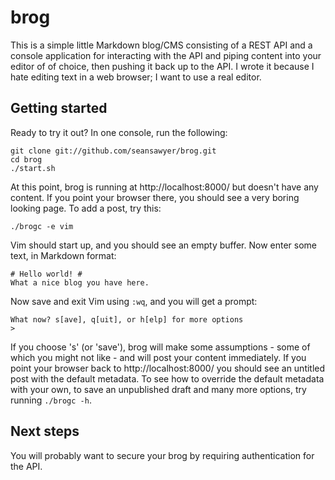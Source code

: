 # brog #

This is a simple little Markdown blog/CMS consisting of a REST API and a console
application for interacting with the API and piping content into your editor of
of choice, then pushing it back up to the API. I wrote it because I hate editing
text in a web browser; I want to use a real editor.

## Getting started ##

Ready to try it out? In one console, run the following:

    git clone git://github.com/seansawyer/brog.git
    cd brog
    ./start.sh

At this point, brog is running at http://localhost:8000/ but doesn't have any
content. If you point your browser there, you should see a very boring looking
page. To add a post, try this:

    ./brogc -e vim

Vim should start up, and you should see an empty buffer. Now enter some text,
in Markdown format:

    # Hello world! #
    What a nice blog you have here.

Now save and exit Vim using `:wq`, and you will get a prompt:

    What now? s[ave], q[uit], or h[elp] for more options
    > 

If you choose 's' (or 'save'), brog will make some assumptions - some of which
you might not like - and will post your content immediately. If you point your
browser back to http://localhost:8000/ you should see an untitled post with
the default metadata. To see how to override the default metadata with your
own, to save an unpublished draft and many more options, try running
`./brogc -h`.

## Next steps ##

You will probably want to secure your brog by requiring authentication for the
API.
